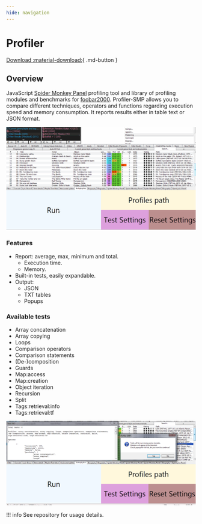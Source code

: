 ```yaml
---
hide: navigation
---
```


# Profiler

[Download :material-download:](https://github.com/regorxxx/Profiler-SMP){ .md-button }

## Overview

JavaScript [Spider Monkey Panel](https://theqwertiest.github.io/foo_spider_monkey_panel)
 profiling tool and library of profiling modules and benchmarks for [foobar2000](https://www.foobar2000.org).
 Profiler-SMP allows you to compare different techniques, operators and functions regarding
 execution speed and memory consumption. It reports results either in table text or JSON format.
 
![Profiler 1](../images/pf_2.gif)

### Features
- Report: average, max, minimum and total.
  - Execution time.
  - Memory.
 - Built-in tests, easily expandable.
- Output:
  - JSON
  - TXT tables
  - Popups

###  Available tests
- Array concatenation
- Array copying
- Loops
- Comparison operators
- Comparison statements
- (De-)composition
- Guards
- Map:access
- Map:creation
- Object iteration
- Recursion
- Split
- Tags:retrieval:info
- Tags:retrieval:tf

![Profiler 2](../images/pf_1.png)

!!! info
	See repository for usage details.